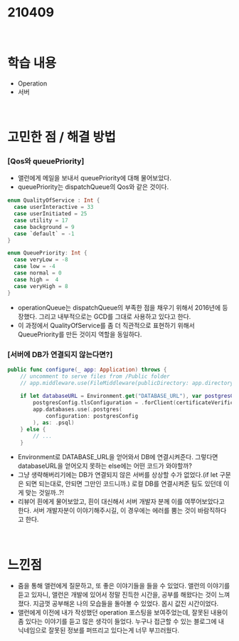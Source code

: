 # 210409

<br>

# 학습  내용

- Operation
- 서버

<br>

# 고민한 점 / 해결 방법

### [Qos와 queuePriority]

- 앨런에게 메일을 보내서 queuePriority에 대해 물어보았다.
- queuePriority는 dispatchQueue의  Qos와 같은 것이다.

```swift
enum QualityOfService : Int {
  case userInteractive = 33
  case userInitiated = 25
  case utility = 17
  case background = 9
  case `default` = -1
}

enum QueuePriority: Int {
  case veryLow = -8
  case low = -4
  case normal = 0
  case high =  4
  case veryHigh = 8
}
```

- operationQueue는 dispatchQueue의 부족한 점을 채우기 위해서 2016년에 등장했다. 그리고 내부적으로는 GCD를 그대로 사용하고 있다고 한다.
- 이 과정에서 QualityOfService를 좀 더 직관적으로 표현하기 위해서 QueuePriority를 만든 것이지 역할을 동일하다.

### [서버에 DB가 연결되지 않는다면?]

```swift
public func configure(_ app: Application) throws {
    // uncomment to serve files from /Public folder
    // app.middleware.use(FileMiddleware(publicDirectory: app.directory.publicDirectory))
    
    if let databaseURL = Environment.get("DATABASE_URL"), var postgresConfig = PostgresConfiguration(url: databaseURL) {
        postgresConfig.tlsConfiguration = .forClient(certificateVerification: .none)
        app.databases.use(.postgres(
            configuration: postgresConfig
        ), as: .psql)
    } else {
        // ...
    }
```

- Environment로 DATABASE_URL을 얻어와서 DB에 연결시켜준다. 그렇다면 databaseURL을 얻어오지 못하는 else에는 어떤 코드가 와야할까?
- 그냥 생략해버리기에는 DB가 연결되지 않은 서버를 상상할 수가 없었다.(if let 구문은 되면 되는대로, 안되면 그만인 코드니까.) 로컬 DB를 연결시켜준 팀도 있던데 이게 맞는 것일까..?!
- 리뷰어 흰에게 물어보았고, 흰이 대신해서 서버 개발자 분께 이를 여쭈어보았다고 한다. 서버 개발자분이 이야기해주시길, 이 경우에는 에러를 뿜는 것이 바람직하다고 한다.

<br>

# 느낀점

- 줌을 통해 앨런에게 질문하고, 또 좋은 이야기들을 들을 수 있었다. 앨런의 이야기를 듣고 있자니, 앨런은 개발에 있어서 정말 진득한 시간을, 공부를 해왔다는 것이 느껴졌다. 지금껏 공부해온 나의 모습들을 돌아볼 수 있었다. 몹시 값진 시간이었다.
- 앨런에게 이전에 내가 작성했던 operation 포스팅을 보여주었는데, 잘못된 내용이 좀 있다는 이야기를 듣고 많은  생각이 들었다. 누구나 접근할 수 있는 블로그에 내 닉네임으로 잘못된 정보를 퍼뜨리고 있다는게 너무 부끄러웠다.

<br>
